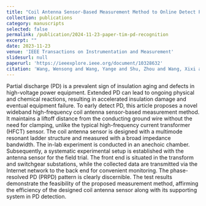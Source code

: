 ```yaml
---
title: "Coil Antenna Sensor-Based Measurement Method to Online Detect Partial Discharge in Distributed Power Networks"
collection: publications
category: manuscripts
selected: false
permalink: /publication/2024-11-23-paper-tim-pd-recognition
excerpt: ""
date: 2023-11-23
venue: 'IEEE Transactions on Instrumentation and Measurement'
slidesurl: null
paperurl: 'https://ieeexplore.ieee.org/document/10328632'
citation: 'Wang, Wensong and Wang, Yange and Shu, Zhou and Wang, Xixi and Lu, Mingshan and Jiang, Guanlin and <u><strong>Ji, Jinsheng</strong></u> and Li, Hongqun and Lai, Kai Xian and Zheng, Yuanjin, "Coil Antenna Sensor-Based Measurement Method to Online Detect Partial Discharge in Distributed Power Networks," in IEEE Transactions on Instrumentation and Measurement, vol. 73, pp. 1-8, 2024, Art no. 1001008, doi: 10.1109/TIM.2023.3336449.'
---
```

Partial discharge (PD) is a prevalent sign of insulation aging and defects in high-voltage power equipment. Extended PD can lead to ongoing physical and chemical reactions, resulting in accelerated insulation damage and eventual equipment failure. To early detect PD, this article proposes a novel wideband high-frequency coil antenna sensor-based measurement method. It maintains a liftoff distance from the conducting ground wire without the need for clamping, unlike the typical high-frequency current transformer (HFCT) sensor. The coil antenna sensor is designed with a multimode resonant ladder structure and measured with a broad impedance bandwidth. The in-lab experiment is conducted in an anechoic chamber. Subsequently, a systematic experimental setup is established with the antenna sensor for the field trial. The front end is situated in the transform and switchgear substations, while the collected data are transmitted via the Internet network to the back end for convenient monitoring. The phase-resolved PD (PRPD) pattern is clearly discernible. The test results demonstrate the feasibility of the proposed measurement method, affirming the efficiency of the designed coil antenna sensor along with its supporting system in PD detection.
